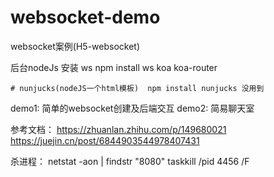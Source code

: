 # websocket-demo
websocket案例(H5-websocket)

后台nodeJs 
安装
    ws  npm install ws
    koa
    koa-router 
    
    # nunjucks(nodeJS一个html模板)  npm install nunjucks 没用到


demo1:
    简单的websocket创建及后端交互
demo2:
    简易聊天室

参考文档：
https://zhuanlan.zhihu.com/p/149680021
https://juejin.cn/post/6844903544978407431

杀进程：
netstat -aon | findstr "8080"
taskkill /pid 4456 /F